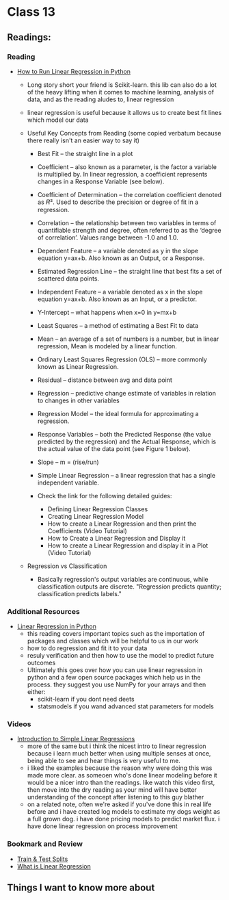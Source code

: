 # Class 13

## Readings: 

### Reading

- [How to Run Linear Regression in Python](https://www.activestate.com/resources/quick-reads/how-to-run-linear-regressions-in-python-scikit-learn/)
  - Long story short your friend is Scikit-learn. this lib can also do a lot of the heavy lifting when it comes to machine learning, analysis of data, and as the reading aludes to, linear regression
  
  - linear regression is useful because it allows us to create best fit lines which model our data
  
  - Useful Key Concepts from Reading (some copied verbatum because there really isn't an easier way to say it)
    - Best Fit – the straight line in a plot
    - Coefficient – also known as a parameter, is the factor a variable is multiplied by. In linear regression, a coefficient represents changes in a Response Variable (see below).
    - Coefficient of Determination – the correlation coefficient denoted as 𝑅². Used to describe the precision or degree of fit in a regression.
    - Correlation – the relationship between two variables in terms of quantifiable strength and degree, often referred to as the ‘degree of correlation’.  Values range between -1.0 and 1.0.
    - Dependent Feature – a variable denoted as y in the slope equation y=ax+b. Also known as an Output, or a Response.
    - Estimated Regression Line – the straight line that best fits a set of scattered data points.
    - Independent Feature – a variable denoted as x in the slope equation y=ax+b. Also known as an Input, or a predictor. 
    - Y-Intercept – what happens when x=0 in y=mx+b
    - Least Squares – a method of estimating a Best Fit to data
    - Mean – an average of a set of numbers is a number, but in linear regression, Mean is modeled by a linear function.
    - Ordinary Least Squares Regression (OLS) – more commonly known as Linear Regression.
    - Residual – distance between avg and data point
    - Regression – predictive change estimate of variables in relation to changes in other variables
    - Regression Model – the ideal formula for approximating a regression.
    - Response Variables –  both the Predicted Response (the value predicted by the regression) and the Actual Response, which is the actual value of the data point (see Figure 1 below).
    - Slope – m = (rise/run)
    - Simple Linear Regression – a linear regression that has a single independent variable.

    - Check the link for the following detailed guides:
      - Defining Linear Regression Classes
      - Creating Linear Regression Model
      - How to create a Linear Regression and then print the Coefficients (Video Tutorial)
      - How to Create a Linear Regression and Display it
      - How to create a Linear Regression and display it in a Plot (Video Tutorial)

  - Regression vs Classification
    - Basically regression's output variables are continuous, while classification outputs are discrete. "Regression predicts quantity; classification predicts labels."

### Additional Resources

- [Linear Regression in Python](https://realpython.com/linear-regression-in-python/)
  - this reading covers important topics such as the importation of packages and classes which will be helpful to us in our work
  - how to do regression and fit it to your data
  - resuly verification and then how to use the model to predict future outcomes
  - Ultimately this goes over how you can use linear regression in python and a few open source packages which help us in the process. they suggest you use NumPy for your arrays and then either:
    - scikit-learn if you dont need deets
    - statsmodels if you wand advanced stat parameters for models

### Videos

- [Introduction to Simple Linear Regressions](https://www.youtube.com/watch?v=KsVBBJRb9TE)
  - more of the same but i think the nicest intro to linear regression because i learn much better when using multiple senses at once, being able to see and hear things is very useful to me.
  - i liked the examples because the reason why were doing this was made more clear. as someoen who's done linear modeling before it would be a nicer intro than the readings. like watch this video first, then move into the dry reading as your mind will have better understanding of the concept after listening to this guy blather
  - on a related note, often we're asked if you've done this in real life before and i have created log models to estimate my dogs weight as a full grown dog. i have done pricing models to predict market flux. i have done linear regression on process improvement

### Bookmark and Review

- [Train & Test Splits](https://towardsdatascience.com/train-test-split-and-cross-validation-in-python-80b61beca4b6)
- [What is Linear Regression](https://www.statisticssolutions.com/what-is-linear-regression/)

## Things I want to know more about
